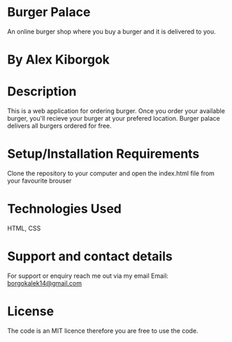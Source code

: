 # Burger Palace
An online burger shop where you buy a burger and it is delivered to you.

# By **Alex Kiborgok**

# Description
This is a web application for ordering burger. Once you order your available burger, you'll recieve your burger at your prefered location. Burger palace delivers all burgers ordered for free.

# Setup/Installation Requirements
Clone the repository to your computer and open the index.html file from your favourite brouser

# Technologies Used
HTML, CSS

# Support and contact details
For support or enquiry reach me out via my email
Email: borgokalek14@gmail.com

# License
The code is an MIT licence therefore you are free to use the code.
